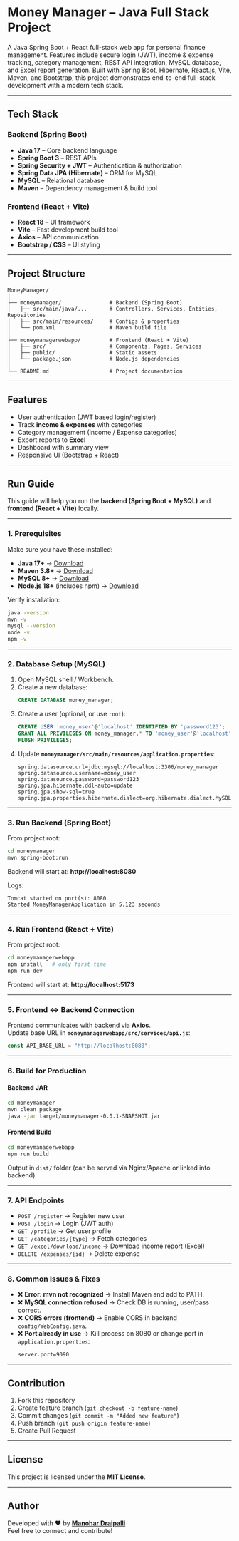 #  Money Manager –  Java Full Stack Project

A Java Spring Boot + React full-stack web app for personal finance management. Features include secure login (JWT), income & expense tracking, category management, REST API integration, MySQL database, and Excel report generation. Built with Spring Boot, Hibernate, React.js, Vite, Maven, and Bootstrap, this project demonstrates end-to-end full-stack development with a modern tech stack.

---

##  Tech Stack

### Backend (Spring Boot)
- **Java 17** – Core backend language  
- **Spring Boot 3** – REST APIs  
- **Spring Security + JWT** – Authentication & authorization  
- **Spring Data JPA (Hibernate)** – ORM for MySQL  
- **MySQL** – Relational database  
- **Maven** – Dependency management & build tool  

### Frontend (React + Vite)
- **React 18** – UI framework  
- **Vite** – Fast development build tool  
- **Axios** – API communication  
- **Bootstrap / CSS** – UI styling  

---

##  Project Structure

```
MoneyManager/
│
├── moneymanager/               # Backend (Spring Boot)
│   ├── src/main/java/...       # Controllers, Services, Entities, Repositories
│   ├── src/main/resources/     # Configs & properties
│   └── pom.xml                 # Maven build file
│
├── moneymanagerwebapp/         # Frontend (React + Vite)
│   ├── src/                    # Components, Pages, Services
│   ├── public/                 # Static assets
│   └── package.json            # Node.js dependencies
│
└── README.md                   # Project documentation
```

---

##  Features

-  User authentication (JWT based login/register)  
-  Track **income & expenses** with categories  
-  Category management (Income / Expense categories)  
-  Export reports to **Excel**  
-  Dashboard with summary view  
-  Responsive UI (Bootstrap + React)  

---

##  Run Guide

This guide will help you run the **backend (Spring Boot + MySQL)** and **frontend (React + Vite)** locally.

---

###  1. Prerequisites

Make sure you have these installed:

- **Java 17+** → [Download](https://adoptium.net/)  
- **Maven 3.8+** → [Download](https://maven.apache.org/)  
- **MySQL 8+** → [Download](https://dev.mysql.com/downloads/)  
- **Node.js 18+** (includes npm) → [Download](https://nodejs.org/)  

Verify installation:
```bash
java -version
mvn -v
mysql --version
node -v
npm -v
```

---

###  2. Database Setup (MySQL)

1. Open MySQL shell / Workbench.
2. Create a new database:
   ```sql
   CREATE DATABASE money_manager;
   ```
3. Create a user (optional, or use `root`):
   ```sql
   CREATE USER 'money_user'@'localhost' IDENTIFIED BY 'password123';
   GRANT ALL PRIVILEGES ON money_manager.* TO 'money_user'@'localhost';
   FLUSH PRIVILEGES;
   ```
4. Update **`moneymanager/src/main/resources/application.properties`**:
   ```properties
   spring.datasource.url=jdbc:mysql://localhost:3306/money_manager
   spring.datasource.username=money_user
   spring.datasource.password=password123
   spring.jpa.hibernate.ddl-auto=update
   spring.jpa.show-sql=true
   spring.jpa.properties.hibernate.dialect=org.hibernate.dialect.MySQL8Dialect
   ```

---

###  3. Run Backend (Spring Boot)

From project root:
```bash
cd moneymanager
mvn spring-boot:run
```

 Backend will start at: **http://localhost:8080**

Logs:
```
Tomcat started on port(s): 8080
Started MoneyManagerApplication in 5.123 seconds
```

---

###  4. Run Frontend (React + Vite)

From project root:
```bash
cd moneymanagerwebapp
npm install   # only first time
npm run dev
```

 Frontend will start at: **http://localhost:5173**

---

###  5. Frontend ↔ Backend Connection

Frontend communicates with backend via **Axios**.  
Update base URL in **`moneymanagerwebapp/src/services/api.js`**:

```javascript
const API_BASE_URL = "http://localhost:8080";
```

---

###  6. Build for Production

#### Backend JAR
```bash
cd moneymanager
mvn clean package
java -jar target/moneymanager-0.0.1-SNAPSHOT.jar
```

#### Frontend Build
```bash
cd moneymanagerwebapp
npm run build
```
Output in `dist/` folder (can be served via Nginx/Apache or linked into backend).

---

###  7. API Endpoints

- `POST /register` → Register new user  
- `POST /login` → Login (JWT auth)  
- `GET /profile` → Get user profile  
- `GET /categories/{type}` → Fetch categories  
- `GET /excel/download/income` → Download income report (Excel)  
- `DELETE /expenses/{id}` → Delete expense  

---

###  8. Common Issues & Fixes

- ❌ **Error: mvn not recognized** → Install Maven and add to PATH.  
- ❌ **MySQL connection refused** → Check DB is running, user/pass correct.  
- ❌ **CORS errors (frontend)** → Enable CORS in backend `config/WebConfig.java`.  
- ❌ **Port already in use** → Kill process on 8080 or change port in `application.properties`:
  ```properties
  server.port=9090
  ```

---

##  Contribution

1. Fork this repository  
2. Create feature branch (`git checkout -b feature-name`)  
3. Commit changes (`git commit -m "Added new feature"`)  
4. Push branch (`git push origin feature-name`)  
5. Create Pull Request  

---

##  License

This project is licensed under the **MIT License**.

---

##  Author

Developed with ❤️ by **[Manohar Draipalli](https://github.com/manohar6317)**  
Feel free to connect and contribute! 
